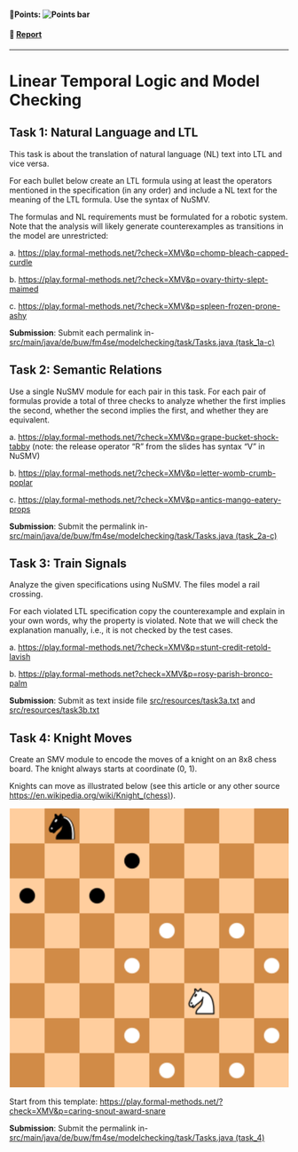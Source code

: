 #### 💯Points: ![Points bar](../../blob/badges/.github/badges/points-bar.svg)

#### 📝 [Report](../../blob/badges/report.md)
---

# Linear Temporal Logic and Model Checking

## Task 1: Natural Language and LTL

This task is about the translation of natural language (NL) text into LTL and vice versa.

For each bullet below create an LTL formula using at least the operators mentioned in the specification (in any order) and include a NL text for the meaning of the LTL formula. Use the syntax of NuSMV.

The formulas and NL requirements must be formulated for a robotic system. Note that the analysis will likely generate counterexamples as transitions in the model are unrestricted:

a.  https://play.formal-methods.net/?check=XMV&p=chomp-bleach-capped-curdle

b. https://play.formal-methods.net/?check=XMV&p=ovary-thirty-slept-maimed

c. https://play.formal-methods.net/?check=XMV&p=spleen-frozen-prone-ashy

**Submission**: Submit each permalink in- [src/main/java/de/buw/fm4se/modelchecking/task/Tasks.java (task_1a-c)](src/main/java/de/buw/fm4se/modelchecking/task/Tasks.java)

## Task 2: Semantic Relations

Use a single NuSMV module for each pair in this task. For each pair of formulas provide a total of three checks to analyze whether the first implies the second, whether the second implies the first, and whether they are equivalent.

a. https://play.formal-methods.net/?check=XMV&p=grape-bucket-shock-tabby (note: the release operator “R” from the slides has syntax “V” in NuSMV)
  
b. https://play.formal-methods.net/?check=XMV&p=letter-womb-crumb-poplar
  
c. https://play.formal-methods.net/?check=XMV&p=antics-mango-eatery-props
  
**Submission**: Submit the permalink in- [src/main/java/de/buw/fm4se/modelchecking/task/Tasks.java (task_2a-c)](src/main/java/de/buw/fm4se/modelchecking/task/Tasks.java)


## Task 3: Train Signals

Analyze the given specifications using NuSMV. The files model a rail crossing.

For each violated LTL specification copy the counterexample and explain in your own words, why the property is violated. Note that we will check the explanation manually, i.e., it is not checked by the test cases.

a. https://play.formal-methods.net/?check=XMV&p=stunt-credit-retold-lavish

b. https://play.formal-methods.net?check=XMV&p=rosy-parish-bronco-palm

**Submission**: Submit as text inside file [src/resources/task3a.txt](src/resources/task3a.txt) and [src/resources/task3b.txt](src/resources/task3b.txt)

## Task 4: Knight Moves

Create an SMV module to encode the moves of a knight on an 8x8 chess board. The knight always starts at coordinate (0, 1).

Knights can move as illustrated below (see this article or any other source https://en.wikipedia.org/wiki/Knight_(chess)).

![Alt text](lib/knight.png)

Start from this template: https://play.formal-methods.net/?check=XMV&p=caring-snout-award-snare

  
**Submission**: Submit the permalink in- [src/main/java/de/buw/fm4se/modelchecking/task/Tasks.java (task_4)](src/main/java/de/buw/fm4se/modelchecking/task/Tasks.java)
